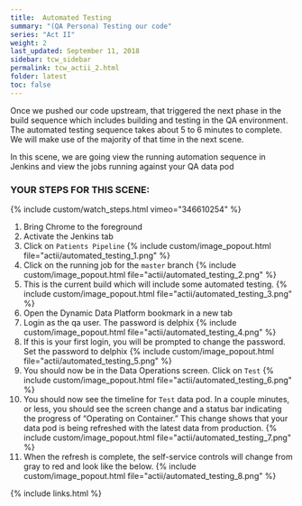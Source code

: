 ```yaml
---
title:  Automated Testing
summary: "(QA Persona) Testing our code"
series: "Act II"
weight: 2
last_updated: September 11, 2018
sidebar: tcw_sidebar
permalink: tcw_actii_2.html
folder: latest
toc: false
---
```


Once we pushed our code upstream, that triggered the next phase in the build sequence which includes building and testing in the QA environment.
The automated testing sequence takes about 5 to 6 minutes to complete. We will make use of the majority of that time in the next scene.

In this scene, we are going view the running automation sequence in Jenkins and view the jobs running against your QA data pod

### YOUR STEPS FOR THIS SCENE:
{% include custom/watch_steps.html vimeo="346610254" %}
1. Bring Chrome to the foreground
2. Activate the Jenkins tab
3. Click on `Patients Pipeline`
   {% include custom/image_popout.html file="actii/automated_testing_1.png" %}
4. Click on the running job for the `master` branch
   {% include custom/image_popout.html file="actii/automated_testing_2.png" %}
5. This is the current build which will include some automated testing.
   {% include custom/image_popout.html file="actii/automated_testing_3.png" %}
6. Open the Dynamic Data Platform bookmark in a new tab
7. Login as the qa user. The password is delphix
   {% include custom/image_popout.html file="actii/automated_testing_4.png" %}
8. If this is your first login, you will be prompted to change the password. Set the password to delphix
   {% include custom/image_popout.html file="actii/automated_testing_5.png" %}
9. You should now be in the Data Operations screen. Click on `Test`
   {% include custom/image_popout.html file="actii/automated_testing_6.png" %}
10. You should now see the timeline for `Test` data pod. In a couple minutes, or less, you should see the screen 
change and a status bar indicating the progress of “Operating on Container.” This change shows that your data pod 
is being refreshed with the latest data from production.
    {% include custom/image_popout.html file="actii/automated_testing_7.png" %}
11. When the refresh is complete, the self-service controls will change from gray to red and look like the below.
    {% include custom/image_popout.html file="actii/automated_testing_8.png" %}

{% include links.html %}
